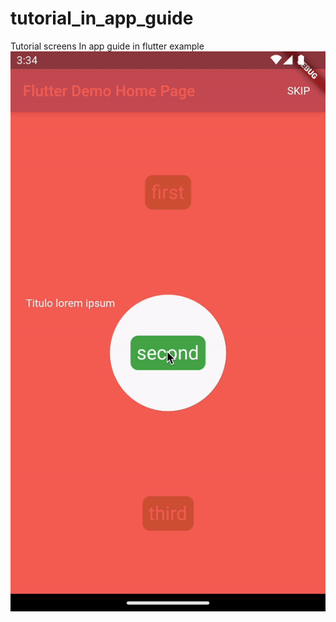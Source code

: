 # tutorial_in_app_guide

Tutorial screens In app guide in flutter example
![alt text](https://github.com/quicklearner4991/tutorial_screen_in_app_guide_flutter_example/blob/main/example.gif)
